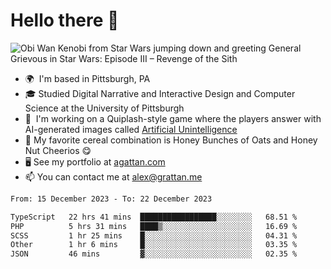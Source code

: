 <!--
**GameDog9988/GameDog9988** is a ✨ _special_ ✨ repository because its `README.md` (this file) appears on your GitHub profile.

Here are some ideas to get you started:

- 🔭 I’m currently working on ...
- 🌱 I’m currently learning ...
- 👯 I’m looking to collaborate on ...
- 🤔 I’m looking for help with ...
- 💬 Ask me about ...
- 📫 How to reach me: ...
- 😄 Pronouns: ...
- ⚡ Fun fact: ...
-->



Hello there 👋
==================================

![Obi Wan Kenobi from Star Wars jumping down and greeting General Grievous in Star Wars: Episode III – Revenge of the Sith](https://github.com/agrattan0820/agrattan0820/assets/51346343/689e56eb-29be-46a5-a079-28ea727b5f7e)


- 🌍  I'm based in Pittsburgh, PA
- 🎓  Studied Digital Narrative and Interactive Design and Computer Science at the University of Pittsburgh
- 👾  I'm working on a Quiplash-style game where the players answer with AI-generated images called [Artificial Unintelligence](https://github.com/agrattan0820/artificial-unintelligence)
- 🥣  My favorite cereal combination is Honey Bunches of Oats and Honey Nut Cheerios 😋
- 🖥️  See my portfolio at [agattan.com](http://agrattan.com/)
- 📫  You can contact me at [alex@grattan.me](mailto:alex@grattan.me)

<!--START_SECTION:waka-->

```txt
From: 15 December 2023 - To: 22 December 2023

TypeScript   22 hrs 41 mins  █████████████████░░░░░░░░   68.51 %
PHP          5 hrs 31 mins   ████▒░░░░░░░░░░░░░░░░░░░░   16.69 %
SCSS         1 hr 25 mins    █░░░░░░░░░░░░░░░░░░░░░░░░   04.31 %
Other        1 hr 6 mins     █░░░░░░░░░░░░░░░░░░░░░░░░   03.35 %
JSON         46 mins         ▓░░░░░░░░░░░░░░░░░░░░░░░░   02.35 %
```

<!--END_SECTION:waka-->
